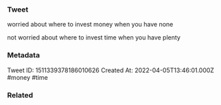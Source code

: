 ### Tweet
worried about where to invest money when you have none

not worried about where to invest time when you have plenty

### Metadata
Tweet ID: 1511339378186010626
Created At: 2022-04-05T13:46:01.000Z
#money 
#time 

### Related

